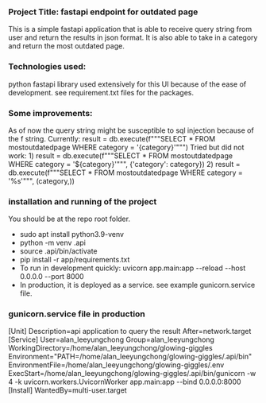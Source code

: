 ### Project Title: fastapi endpoint for outdated page
This is a simple fastapi application that is able to receive query string from user and return the results in json format. It is also able to take in a category and return the most outdated page.

### Technologies used:
python fastapi library used extensively for this UI because of the ease of development. see requirement.txt files for the packages. 

### Some improvements: 
As of now the query string might be susceptible to sql injection because of the f string. 
Currently: 
    result = db.execute(f"""SELECT * FROM mostoutdatedpage WHERE category = '{category}'""")
Tried but did not work: 
    1) result = db.execute(f"""SELECT * FROM mostoutdatedpage WHERE category = '${category}'""", {'category': category})
    2) result = db.execute(f"""SELECT * FROM mostoutdatedpage WHERE category = '%s'""", (category,))

### installation and running of the project
You should be at the repo root folder.
- sudo apt install python3.9-venv
- python -m venv .api
- source .api/bin/activate
- pip install -r app/requirements.txt
- To run in development quickly: uvicorn app.main:app --reload --host 0.0.0.0 --port 8000
- In production, it is deployed as a service. see example gunicorn.service file.


### gunicorn.service file in production
                                                
[Unit]
Description=api application to query the result
After=network.target
[Service]
User=alan_leeyungchong
Group=alan_leeyungchong
WorkingDirectory=/home/alan_leeyungchong/glowing-giggles
Environment="PATH=/home/alan_leeyungchong/glowing-giggles/.api/bin"
EnvironmentFile=/home/alan_leeyungchong/glowing-giggles/.env
ExecStart=/home/alan_leeyungchong/glowing-giggles/.api/bin/gunicorn -w 4 -k uvicorn.workers.UvicornWorker app.main:app --bind 0.0.0.0:8000
[Install]
WantedBy=multi-user.target